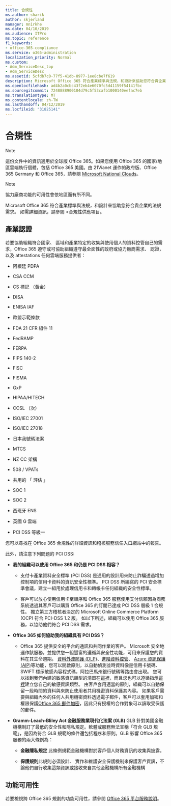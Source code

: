 ```yaml
---
title: 合規性
ms.author: sharik
author: skjerland
manager: mnirkhe
ms.date: 04/10/2019
ms.audience: ITPro
ms.topic: reference
f1_keywords:
- office-365-compliance
ms.service: o365-administration
localization_priority: Normal
ms.custom:
- Adm_ServiceDesc_top
- Adm_ServiceDesc
ms.assetid: 5cfdb7c0-77f5-41db-8977-1ee8cbe7f619
description: Microsoft Office 365 符合產業標準與法規，和設計來協助您符合貴企業的法規需求。 如需詳細資訊，請參閱 < 合規性供應項目。
ms.openlocfilehash: ad4b2a0cbc43f2eb4e6070fc5d41159f54141fbc
ms.sourcegitcommit: 7248888900104d79c5f53cafb1000140eefac7eb
ms.translationtype: MT
ms.contentlocale: zh-TW
ms.lasthandoff: 04/12/2019
ms.locfileid: "31825141"
---
```

# <a name="compliance"></a>合規性

> [!NOTE]
> 這份文件中的資訊適用於全球版 Office 365。如果您使用 Office 365 的國家/地區雲端執行個體，包括 Office 365 美國。由 21Vianet 運作的政府版、Office 365 Germany 和 Office 365，請參閱 [Microsoft National Clouds](https://go.microsoft.com/fwlink/?linkid=841582)。 
  
> [!NOTE]
> 協力廠商功能的可用性會依地區而有所不同。 
  
Microsoft Office 365 符合產業標準與法規，和設計來協助您符合貴企業的法規需求。 如需詳細資訊，請參閱 <<c0>合規性供應項目。
  
## <a name="industry-certifications"></a>產業認證

若要協助組織符合國家、 區域和產業特定的收集與使用個人的資料控管自己的需求，Office 365 遵守或可協助組織遵守最全面性的政府或協力廠商需求、 認證，以及 attestations 任何雲端服務提供者：
  
- 阿根廷 PDPA
    
- CSA CCM
    
- CS 標記 （黃金）
    
- DISA
    
- ENISA IAF
    
- 歐盟示範條款
    
- FDA 21 CFR 組件 11
    
- FedRAMP
    
- FERPA
    
- FIPS 140-2
    
- FISC
    
- FISMA
    
- GxP
    
- HIPAA/HITECH
    
- CCSL （次）
    
- ISO/IEC 27001
    
- ISO/IEC 27018
    
- 日本我號碼法案
    
- MTCS
    
- NZ CC 架構
    
- 508 / VPATs
    
- 共用的 「 評估 」
    
- SOC 1
    
- SOC 2
    
- 西班牙 ENS
    
- 英國 G 雲端
    
- PCI DSS 等級一
    
您可以尋找在 Office 365 合規性的詳細資訊和稽核服務信任入口網站中的報告。
  
此外，請注意下列問題的 PCI DSS:
  
- **我的組織可以使用 Office 365 和仍是 PCI DSS 相容？**
    
  - 支付卡產業資料安全標準 (PCI DSS) 是通用的設計用來防止詐騙透過增加控制項的信用卡資料的資訊安全性標準。 PCI DSS 所編寫的 PCI 安全標準會議，建立一組用於處理信用卡和轉帳卡任何組織的安全性標準。
    
  - 客戶可以放心使用信用卡至順序和 Office 365 服務使用支付信賴因為商務系統透過其客戶可以購買 Office 365 的訂閱已達成 PCI DSS 層級 1 合規性。 獨立第三方稽核者決定的 Microsoft Online Commerce Platform (OCP) 符合 PCI-DSS 1.2 版。 如以下所述，組織可以使用 Office 365 服務，以協助他們符合 PCI DSS 需求。
    
- **Office 365 如何協助我的組織具有 PCI DSS？**
    
  - Office 365 提供安全的平台的通訊和共同作業的客戶。 Microsoft 安全地運作該服務，並提供您一組豐富的遵循與安全性功能，可用來保護您的資料在其生命週期。 [資料外洩防護 (DLP)](https://go.microsoft.com/fwlink/?linkid=868520)、[進階資料控管](https://go.microsoft.com/fwlink/?linkid=863925)、 [Azure 資訊保護 (AIP)](https://go.microsoft.com/fwlink/?linkid=868521)等功能，您可以開啟原則，以自動偵測並時資料像是信用卡號碼、 SWIFT 標示敏感內容程式碼，阿拉巴馬州銀行號碼等路由會出現。 您可以找到我們內建的敏感資訊類型的清單在[這裡](https://go.microsoft.com/fwlink/?linkid=868522)，而且您也可以遵循指示[這裡](https://go.microsoft.com/fwlink/?linkid=868523)建立您自己的敏感資訊類型。 由客戶套用適當的原則，組織可以自動保留一段時間的資料與來防止使用者共用機密資料保護其內容。 如果客戶需要與組織內外的任何人共用機密資料透過電子郵件，客戶可以套用加密和權限保護[Office 365 郵件加密](https://go.microsoft.com/fwlink/?linkid=858986)，因此只有授權的合作對象可以讀取受保護的郵件。 
    
- **Gramm-Leach-Bliley Act 金融服務業現代化法案 (GLB)** GLB 針對美國金融機構制訂了最低的安全性和隱私規定。軟體或服務無法宣稱「符合 GLB 規範」，是因為符合 GLB 規範的條件還包括程序和原則。GLB 影響 Office 365 服務的兩大條例為： 
    
  - **金融隱私規定** 此條例規範金融機構對於客戶個人財務資訊的收集與披露。 
    
  - **保護規則**此規則必須設計、 實作和維護安全保護機制來保護客戶資訊，不論他們自行收集這類資訊或接收來自其他金融機構所有金融機構 
    
## <a name="feature-availability"></a>功能可用性

若要檢視跨 Office 365 規劃的功能可用性，請參閱 [Office 365 平台服務說明](https://technet.microsoft.com/en-us/library/office-365-platform-service-description.aspx)。
  

